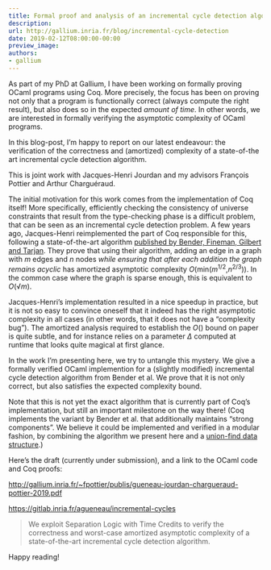 ```yaml
---
title: Formal proof and analysis of an incremental cycle detection algorithm
description:
url: http://gallium.inria.fr/blog/incremental-cycle-detection
date: 2019-02-12T08:00:00-00:00
preview_image:
authors:
- gallium
---
```




<p>As part of my PhD at Gallium, I have been working on formally proving
OCaml programs using Coq. More precisely, the focus has been on proving
not only that a program is functionally correct (always compute the
right result), but also does so in the expected <em>amount of time</em>.
In other words, we are interested in formally verifying the asymptotic
complexity of OCaml programs.</p>
<p>In this blog-post, I&rsquo;m happy to report on our latest endeavour: the
verification of the correctness and (amortized) complexity of a
state-of-the art incremental cycle detection algorithm.</p>




<p>This is joint work with Jacques-Henri Jourdan and my advisors
Fran&ccedil;ois Pottier and Arthur Chargu&eacute;raud.</p>
<p>The initial motivation for this work comes from the implementation of
Coq itself! More specifically, efficiently checking the consistency of
universe constraints that result from the type-checking phase is a
difficult problem, that can be seen as an incremental cycle detection
problem. A few years ago, Jacques-Henri reimplemented the part of Coq
responsible for this, following a state-of-the-art algorithm <a href="https://dl.acm.org/citation.cfm?doid=2846106.2756553">published by
Bender, Fineman, Gilbert and Tarjan</a>. They prove that using their
algorithm, adding an edge in a graph with <span class="math inline"><em>m</em></span> edges and <span class="math inline"><em>n</em></span> nodes <em>while ensuring that
after each addition the graph remains acyclic</em> has amortized
asymptotic complexity <span class="math inline"><em>O</em>(min(<em>m</em><sup>1/2</sup>,<em>n</em><sup>2/3</sup>))</span>.
In the common case where the graph is sparse enough, this is equivalent
to <span class="math inline"><em>O</em>(&radic;<em>m</em>)</span>.</p>
<p>Jacques-Henri&rsquo;s implementation resulted in a nice speedup in
practice, but it is not so easy to convince oneself that it indeed has
the right asymptotic complexity in all cases (in other words, that it
does not have a &ldquo;complexity bug&rdquo;). The amortized analysis required to
establish the <span class="math inline"><em>O</em>()</span> bound on
paper is quite subtle, and for instance relies on a parameter <span class="math inline"><em>&Delta;</em></span> computed at runtime that looks
quite magical at first glance.</p>
<p>In the work I&rsquo;m presenting here, we try to untangle this mystery. We
give a formally verified OCaml implemention for a (slightly modified)
incremental cycle detection algorithm from Bender et al.&nbsp;We prove that
it is not only correct, but also satisfies the expected complexity
bound.</p>
<p>Note that this is not yet the exact algorithm that is currently part
of Coq&rsquo;s implementation, but still an important milestone on the way
there! (Coq implements the variant by Bender et al.&nbsp;that additionally
maintains &ldquo;strong components&rdquo;. We believe it could be implemented and
verified in a modular fashion, by combining the algorithm we present
here and a <a href="http://gallium.inria.fr/~fpottier/publis/chargueraud-pottier-uf-sltc.pdf">union-find
data structure</a>.)</p>
<p>Here&rsquo;s the draft (currently under submission), and a link to the
OCaml code and Coq proofs:</p>
<p><a href="http://gallium.inria.fr/~fpottier/publis/gueneau-jourdan-chargueraud-pottier-2019.pdf" class="uri">http://gallium.inria.fr/~fpottier/publis/gueneau-jourdan-chargueraud-pottier-2019.pdf</a></p>
<p><a href="https://gitlab.inria.fr/agueneau/incremental-cycles" class="uri">https://gitlab.inria.fr/agueneau/incremental-cycles</a></p>
<blockquote>
<p>We exploit Separation Logic with Time Credits to verify the
correctness and worst-case amortized asymptotic complexity of a
state-of-the-art incremental cycle detection algorithm.</p>
</blockquote>
<p>Happy reading!</p>




